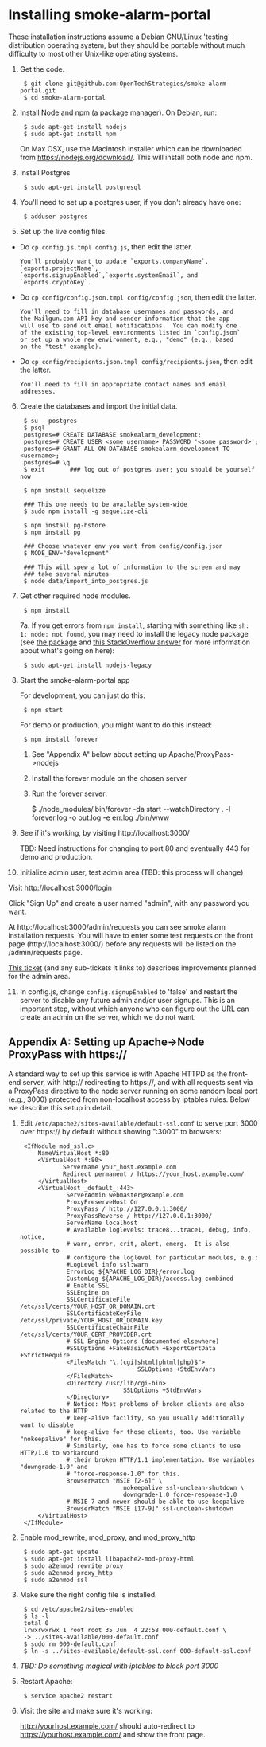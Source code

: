 # Installing smoke-alarm-portal

These installation instructions assume a Debian GNU/Linux 'testing'
distribution operating system, but they should be portable without
much difficulty to most other Unix-like operating systems.

1. Get the code.

        $ git clone git@github.com:OpenTechStrategies/smoke-alarm-portal.git
        $ cd smoke-alarm-portal

2. Install [Node](https://nodejs.org/download/) and npm (a package manager).
   On Debian, run:

        $ sudo apt-get install nodejs
        $ sudo apt-get install npm

   On Max OSX, use the Macintosh installer which can be downloaded from https://nodejs.org/download/. This will install both node and npm.

3. Install Postgres

        $ sudo apt-get install postgresql

4. You'll need to set up a postgres user, if you don't already have one:

        $ adduser postgres

5. Set up the live config files.

  * Do `cp config.js.tmpl config.js`, then edit the latter.

        You'll probably want to update `exports.companyName`,
        `exports.projectName`, `exports.signupEnabled`,`exports.systemEmail`, and
        `exports.cryptoKey`.

  * Do `cp config/config.json.tmpl config/config.json`, then edit the latter.

        You'll need to fill in database usernames and passwords, and
        the Mailgun.com API key and sender information that the app
        will use to send out email notifications.  You can modify one
        of the existing top-level environments listed in `config.json`
        or set up a whole new environment, e.g., "demo" (e.g., based
        on the "test" example).

  * Do `cp config/recipients.json.tmpl config/recipients.json`, then edit the latter.

        You'll need to fill in appropriate contact names and email
        addresses.

6. Create the databases and import the initial data.

        $ su - postgres
        $ psql
        postgres=# CREATE DATABASE smokealarm_development;
        postgres=# CREATE USER <some_username> PASSWORD '<some_password>';
        postgres=# GRANT ALL ON DATABASE smokealarm_development TO <username>;
        postgres=# \q
        $ exit       ### log out of postgres user; you should be yourself now

        $ npm install sequelize

        ### This one needs to be available system-wide
        $ sudo npm install -g sequelize-cli 

        $ npm install pg-hstore
        $ npm install pg

        ### Choose whatever env you want from config/config.json
        $ NODE_ENV="development" 

        ### This will spew a lot of information to the screen and may
        ### take several minutes
        $ node data/import_into_postgres.js

7. Get other required node modules.

        $ npm install

   7a. If you get errors from `npm install`, starting with something like
   `sh: 1: node: not found`, you may need to install the legacy node
   package (see [the
   package](https://packages.debian.org/sid/nodejs-legacy)
   and [this StackOverflow
   answer](stackoverflow.com/questions/21168141/can-not-install-packages-using-node-package-manager-in-ubuntu)
   for more information about what's going on here):

        $ sudo apt-get install nodejs-legacy

8. Start the smoke-alarm-portal app

   For development, you can just do this:

        $ npm start

   For demo or production, you might want to do this instead:

        $ npm install forever
   
    1. See "Appendix A" below about setting up Apache/ProxyPass->nodejs
    2. Install the forever module on the chosen server
    3. Run the forever server:

        $ ./node_modules/.bin/forever -da start --watchDirectory . -l forever.log -o out.log -e err.log ./bin/www

9. See if it's working, by visiting http://localhost:3000/

   TBD: Need instructions for changing to port 80 and eventually 443
   for demo and production.

10. Initialize admin user, test admin area (TBD: this process will change)

   Visit http://localhost:3000/login

   Click "Sign Up" and create a user named "admin", with any password you want.
   
   At http://localhost:3000/admin/requests you can see smoke alarm
   installation requests.  You will have to enter some test requests
   on the front page (http://localhost:3000/) before any requests will
   be listed on the /admin/requests page.

   [This
   ticket](https://github.com/OpenTechStrategies/smoke-alarm-portal/issues/44)
   (and any sub-tickets it links to) describes improvements planned
   for the admin area.

11. In config.js, change `config.signupEnabled` to 'false' and restart
    the server to disable any future admin and/or user signups. This is
    an important step, without which anyone who can figure out the URL
    can create an admin on the server, which we do not want.

Appendix A: Setting up Apache->Node ProxyPass with https://
-----------------------------------------------------------

A standard way to set up this service is with Apache HTTPD as the
front-end server, with http:// redirecting to https://, and with all
requests sent via a ProxyPass directive to the node server running on
some random local port (e.g., 3000) protected from non-localhost
access by iptables rules.  Below we describe this setup in detail.

1. Edit `/etc/apache2/sites-available/default-ssl.conf` to serve port
   3000 over https:// by default without showing ":3000" to browsers:

        <IfModule mod_ssl.c>
            NameVirtualHost *:80
            <VirtualHost *:80>
                   ServerName your_host.example.com
                   Redirect permanent / https://your_host.example.com/
            </VirtualHost>
            <VirtualHost _default_:443>
                    ServerAdmin webmaster@example.com
                    ProxyPreserveHost On
                    ProxyPass / http://127.0.0.1:3000/
                    ProxyPassReverse / http://127.0.0.1:3000/
                    ServerName localhost
                    # Available loglevels: trace8...trace1, debug, info, notice,
                    # warn, error, crit, alert, emerg.  It is also possible to
                    # configure the loglevel for particular modules, e.g.:
                    #LogLevel info ssl:warn
                    ErrorLog ${APACHE_LOG_DIR}/error.log
                    CustomLog ${APACHE_LOG_DIR}/access.log combined
                    # Enable SSL
                    SSLEngine on
                    SSLCertificateFile    /etc/ssl/certs/YOUR_HOST_OR_DOMAIN.crt
                    SSLCertificateKeyFile /etc/ssl/private/YOUR_HOST_OR_DOMAIN.key
                    SSLCertificateChainFile /etc/ssl/certs/YOUR_CERT_PROVIDER.crt
                    # SSL Engine Options (documented elsewhere)
                    #SSLOptions +FakeBasicAuth +ExportCertData +StrictRequire
                    <FilesMatch "\.(cgi|shtml|phtml|php)$">
                                        SSLOptions +StdEnvVars
                    </FilesMatch>
                    <Directory /usr/lib/cgi-bin>
                                    SSLOptions +StdEnvVars
                    </Directory>
                    # Notice: Most problems of broken clients are also related to the HTTP
                    # keep-alive facility, so you usually additionally want to disable
                    # keep-alive for those clients, too. Use variable "nokeepalive" for this.
                    # Similarly, one has to force some clients to use HTTP/1.0 to workaround
                    # their broken HTTP/1.1 implementation. Use variables "downgrade-1.0" and
                    # "force-response-1.0" for this.
                    BrowserMatch "MSIE [2-6]" \
                                    nokeepalive ssl-unclean-shutdown \
                                    downgrade-1.0 force-response-1.0
                    # MSIE 7 and newer should be able to use keepalive
                    BrowserMatch "MSIE [17-9]" ssl-unclean-shutdown
            </VirtualHost>
        </IfModule>

2. Enable mod\_rewrite, mod\_proxy, and mod\_proxy\_http

        $ sudo apt-get update
        $ sudo apt-get install libapache2-mod-proxy-html
        $ sudo a2enmod rewrite proxy  
        $ sudo a2enmod proxy_http
        $ sudo a2enmod ssl

3. Make sure the right config file is installed.

        $ cd /etc/apache2/sites-enabled
        $ ls -l
        total 0
        lrwxrwxrwx 1 root root 35 Jun  4 22:58 000-default.conf \
        -> ../sites-available/000-default.conf
        $ sudo rm 000-default.conf
        $ ln -s ../sites-available/default-ssl.conf 000-default-ssl.conf

4. _TBD: Do something magical with iptables to block port 3000_

5. Restart Apache:

        $ service apache2 restart  

6. Visit the site and make sure it's working:

   http://yourhost.example.com/ should auto-redirect to
   https://yourhost.example.com/ and show the front page.
